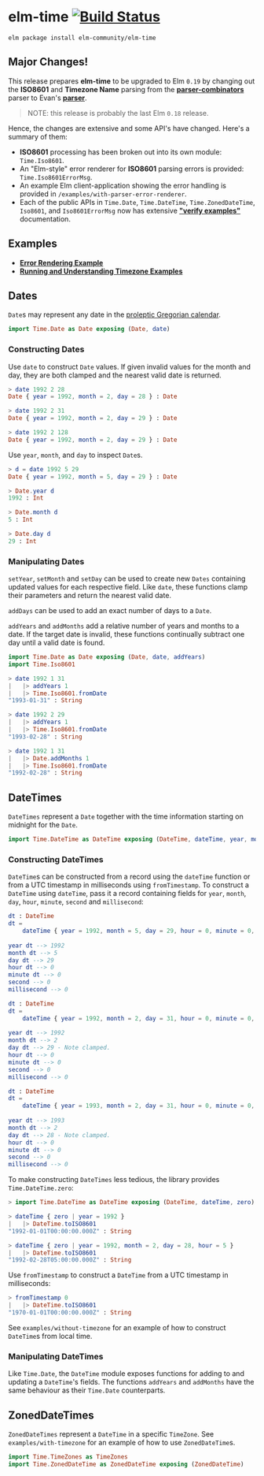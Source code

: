 # elm-time [![Build Status](https://travis-ci.org/elm-community/elm-time.svg)](https://travis-ci.org/elm-community/elm-time)

``` shell
elm package install elm-community/elm-time
```

## Major Changes!

This release prepares **elm-time** to be upgraded to Elm `0.19` by changing
out the **ISO8601** and **Timezone Name** parsing from the 
**[parser-combinators](http://package.elm-lang.org/packages/elm-community/parser-combinators/latest)** parser to
Evan's **[parser](http://package.elm-lang.org/packages/elm-tools/parser/latest)**.

> NOTE: this release is probably the last Elm `0.18` release.

Hence, the changes are extensive and some API's have changed.  Here's a summary
of them:

* **ISO8601** processing has been broken out into its own module: `Time.Iso8601`.
* An "Elm-style" error renderer for **ISO8601** parsing errors is provided: `Time.Iso8601ErrorMsg`.
* An example Elm client-application showing the error handling is provided in `/examples/with-parser-error-renderer`.
* Each of the public APIs in `Time.Date`, `Time.DateTime`, `Time.ZonedDateTime`, `Iso8601`, and `Iso8601ErrorMsg`
now has extensive
**["verify examples"](https://github.com/stoeffel/elm-verify-examples)** documentation.

## Examples

* **[Error Rendering Example](./examples/with-parser-error-renderer/README.md)**
* **[Running and Understanding Timezone Examples](https://github.com/elm-community/elm-time/wiki/The-Examples)**

## Dates

`Date`s may represent any date in the [proleptic Gregorian calendar][cal].

``` elm
import Time.Date as Date exposing (Date, date)
```

### Constructing Dates

Use `date` to construct `Date` values.  If given invalid values for
the month and day, they are both clamped and the nearest valid date is
returned.

``` elm
> date 1992 2 28
Date { year = 1992, month = 2, day = 28 } : Date

> date 1992 2 31
Date { year = 1992, month = 2, day = 29 } : Date

> date 1992 2 128
Date { year = 1992, month = 2, day = 29 } : Date
```

Use `year`, `month`, and `day` to inspect `Date`s.

``` elm
> d = date 1992 5 29
Date { year = 1992, month = 5, day = 29 } : Date

> Date.year d
1992 : Int

> Date.month d
5 : Int

> Date.day d
29 : Int
```

### Manipulating Dates

`setYear`, `setMonth` and `setDay` can be used to create new `Dates`
containing updated values for each respective field.  Like `date`,
these functions clamp their parameters and return the nearest valid
date.

`addDays` can be used to add an exact number of days to a `Date`.

`addYears` and `addMonths` add a relative number of years and months
to a date.  If the target date is invalid, these functions continually
subtract one day until a valid date is found.

``` elm
import Time.Date as Date exposing (Date, date, addYears)
import Time.Iso8601

> date 1992 1 31
|   |> addYears 1
|   |> Time.Iso8601.fromDate
"1993-01-31" : String

> date 1992 2 29
|   |> addYears 1
|   |> Time.Iso8601.fromDate
"1993-02-28" : String

> date 1992 1 31
|   |> Date.addMonths 1
|   |> Time.Iso8601.fromDate
"1992-02-28" : String
```

## DateTimes

`DateTimes` represent a `Date` together with the time information starting on midnight for the `Date`.

``` elm
import Time.DateTime as DateTime exposing (DateTime, dateTime, year, month, day, hour, minute, second, millisecond)
```

### Constructing DateTimes

`DateTime`s can be constructed from a record using the `dateTime`
function or from a UTC timestamp in milliseconds using `fromTimestamp`.
To construct a `DateTime` using `dateTime`, pass it a record
containing fields for `year`, `month`, `day`, `hour`, `minute`,
`second` and `millisecond`:

``` elm
dt : DateTime
dt =
    dateTime { year = 1992, month = 5, day = 29, hour = 0, minute = 0, second = 0, millisecond = 0 }
    
year dt --> 1992
month dt --> 5
day dt --> 29
hour dt --> 0
minute dt --> 0
second --> 0
millisecond --> 0    

dt : DateTime
dt =
    dateTime { year = 1992, month = 2, day = 31, hour = 0, minute = 0, second = 0, millisecond = 0 }
    
year dt --> 1992
month dt --> 2
day dt --> 29 - Note clamped.
hour dt --> 0
minute dt --> 0
second --> 0
millisecond --> 0    

dt : DateTime
dt =
    dateTime { year = 1993, month = 2, day = 31, hour = 0, minute = 0, second = 0, millisecond = 0 }
    
year dt --> 1993
month dt --> 2
day dt --> 28 - Note clamped.
hour dt --> 0
minute dt --> 0
second --> 0
millisecond --> 0    
```

To make constructing `DateTimes` less tedious, the library provides
`Time.DateTime.zero`:

``` elm
> import Time.DateTime as DateTime exposing (DateTime, dateTime, zero)

> dateTime { zero | year = 1992 }
|   |> DateTime.toISO8601
"1992-01-01T00:00:00.000Z" : String

> dateTime { zero | year = 1992, month = 2, day = 28, hour = 5 }
|   |> DateTime.toISO8601
"1992-02-28T05:00:00.000Z" : String
```

Use `fromTimestamp` to construct a `DateTime` from a UTC timestamp in
milliseconds:

``` elm
> fromTimestamp 0
|   |> DateTime.toISO8601
"1970-01-01T00:00:00.000Z" : String
```

See `examples/without-timezone` for an example of how to construct
`DateTime`s from local time.

### Manipulating DateTimes

Like `Time.Date`, the `DateTime` module exposes functions for adding
to and updating a `DateTime`'s fields.  The functions `addYears` and
`addMonths` have the same behaviour as their `Time.Date` counterparts.

## ZonedDateTimes

`ZonedDateTimes` represent a `DateTime` in a specific `TimeZone`. See
`examples/with-timezone` for an example of how to use `ZonedDateTime`s.

``` elm
import Time.TimeZones as TimeZones
import Time.ZonedDateTime as ZonedDateTime exposing (ZonedDateTime)
```


[cal]: https://en.wikipedia.org/wiki/Proleptic_Gregorian_calendar
